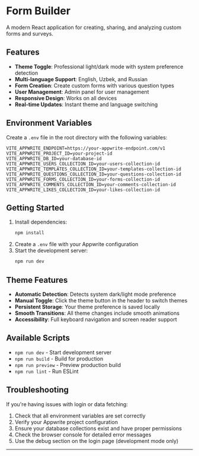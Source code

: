 # Form Builder

A modern React application for creating, sharing, and analyzing custom forms and surveys.

## Features

- **Theme Toggle**: Professional light/dark mode with system preference detection
- **Multi-language Support**: English, Uzbek, and Russian
- **Form Creation**: Create custom forms with various question types
- **User Management**: Admin panel for user management
- **Responsive Design**: Works on all devices
- **Real-time Updates**: Instant theme and language switching

## Environment Variables

Create a `.env` file in the root directory with the following variables:

```env
VITE_APPWRITE_ENDPOINT=https://your-appwrite-endpoint.com/v1
VITE_APPWRITE_PROJECT_ID=your-project-id
VITE_APPWRITE_DB_ID=your-database-id
VITE_APPWRITE_USERS_COLLECTION_ID=your-users-collection-id
VITE_APPWRITE_TEMPLATES_COLLECTION_ID=your-templates-collection-id
VITE_APPWRITE_QUESTIONS_COLLECTION_ID=your-questions-collection-id
VITE_APPWRITE_FORMS_COLLECTION_ID=your-forms-collection-id
VITE_APPWRITE_COMMENTS_COLLECTION_ID=your-comments-collection-id
VITE_APPWRITE_LIKES_COLLECTION_ID=your-likes-collection-id
```

## Getting Started

1. Install dependencies:
   ```bash
   npm install
   ```
2. Create a `.env` file with your Appwrite configuration
3. Start the development server:
   ```bash
   npm run dev
   ```

## Theme Features

- **Automatic Detection**: Detects system dark/light mode preference
- **Manual Toggle**: Click the theme button in the header to switch themes
- **Persistent Storage**: Your theme preference is saved locally
- **Smooth Transitions**: All theme changes include smooth animations
- **Accessibility**: Full keyboard navigation and screen reader support

## Available Scripts

- `npm run dev` - Start development server
- `npm run build` - Build for production
- `npm run preview` - Preview production build
- `npm run lint` - Run ESLint

## Troubleshooting

If you're having issues with login or data fetching:

1. Check that all environment variables are set correctly
2. Verify your Appwrite project configuration
3. Ensure your database collections exist and have proper permissions
4. Check the browser console for detailed error messages
5. Use the debug section on the login page (development mode only)

---
